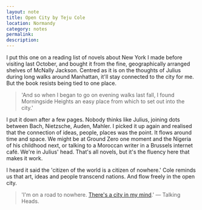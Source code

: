 ```yaml
---
layout: note
title: Open City by Teju Cole
location: Normandy
category: notes
permalink: 
description:
---
```


I put this one on a reading list of novels about New York I made before visiting
last October, and bought it from the fine, geographically arranged shelves of
McNally Jackson. Centred as it is on the thoughts of Julius during long walks
around Manhattan, it'll stay connected to the city for me. But the book resists
being tied to one place.

> 'And so when I began to go on evening walks last fall, I found Morningside
> Heights an easy place from which to set out into the city.'

I put it down after a few pages. Nobody thinks like Julius, joining dots between
Bach, Nietzsche, Auden, Mahler. I picked it up again and realised that the
connection of ideas, people, places was the point. It flows around time and
space. We might be at Ground Zero one moment and the Nigeria of his childhood
next, or talking to a Moroccan writer in a Brussels internet café. We're in
Julius' head. That's all novels, but it's the fluency here that makes it work.

I heard it said the 'citizen of the world is a citizen of nowhere.' Cole reminds
us that art, ideas and people transcend nations. And flow freely in the open
city.

> 'I'm on a road to nowhere. [There's a city in my mind][1].'
> — Talking Heads.

[1]: https://www.youtube.com/watch?v=AWtCittJyr0